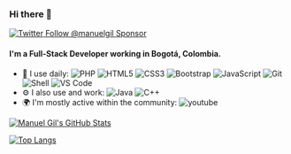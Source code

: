 ### Hi there 👋

<script async defer src="https://buttons.github.io/buttons.js"></script>

<a href="https://twitter.com/intent/follow?screen_name=imgildev">
  <img src="https://img.shields.io/twitter/follow/imgildev.svg?style=social" alt="Twitter">
</a>

<a class="github-button" href="https://github.com/manuelgil" data-size="large" data-show-count="true" aria-label="Follow @manuelgil on GitHub">
  Follow @manuelgil
</a>

<a class="github-button" href="https://github.com/sponsors/manuelgil" data-icon="octicon-heart" data-size="large" aria-label="Sponsor @manuelgil on GitHub">
  Sponsor
</a>

#### I'm a Full-Stack Developer working in Bogotá, Colombia.

- 🚀 I use daily:
  ![PHP](https://img.shields.io/badge/-PHP-8fcfd1?style=plastic&logo=PHP)
  ![HTML5](https://img.shields.io/badge/-HTML5-E34F26?style=plastic&logo=html5&logoColor=white)
  ![CSS3](https://img.shields.io/badge/-CSS3-1572B6?style=plastic&logo=css3)
  ![Bootstrap](https://img.shields.io/badge/-Bootstrap-563D7C?style=plastic&logo=bootstrap)
  ![JavaScript](https://img.shields.io/badge/-JavaScript-black?style=plastic&logo=javascript)
  ![Git](https://img.shields.io/badge/-Git-black?style=plastic&logo=git)
  ![Shell](https://img.shields.io/badge/-Shell-blasck?style=plastic&logo=Shell)
  ![VS Code](https://img.shields.io/badge/-VS%20Code-007ACC?style=plastic&logo=visual-studio-code)
- ⚙️ I also use and work:
  ![Java](https://img.shields.io/badge/-java-3f4441?style=plastic&logo=java)
  ![C++](https://img.shields.io/badge/-C++-00599C?style=plastic&logo=c)
- 🌍 I'm mostly active within the community:
  ![youtube](https://img.shields.io/badge/-Youtube-c4302b?style=plastic&logo=Youtube)

[![Manuel Gil's GitHub Stats](https://github-readme-stats.vercel.app/api?username=manuelgil&show_icons=true)](https://github.com/ManuelGil/ManuelGil)

[![Top Langs](https://github-readme-stats.vercel.app/api/top-langs/?username=manuelgil)](https://github.com/ManuelGil/ManuelGil)
